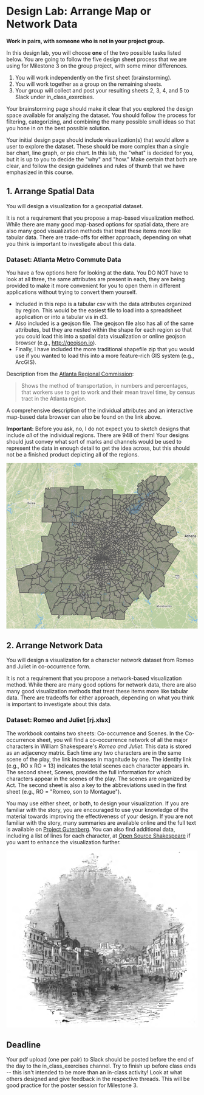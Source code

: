 # Design Lab: Arrange Map or Network Data

**Work in pairs, with someone who is not in your project group.**

In this design lab, you will choose **one** of the two possible tasks listed below. You are going to follow  the five design sheet process that we are using for Milestone 3 on the group project, with some minor differences.

1. You will work independently on the first sheet (brainstorming).
2. You will work together as a group on the remaining sheets.
3. Your group will collect and post your resulting sheets 2, 3, 4, and 5 to Slack under in_class_exercises. 

Your brainstorming page should make it clear that you explored the design space available for analyzing the dataset. You should follow the process for filtering, categorizing, and combining the many possible small ideas so that you hone in on the best possible solution.

Your initial design page should include visualization(s) that would allow a user to explore the dataset. These should be more complex than a single bar chart, line graph, or pie chart. In this lab, the "what" is decided for you, but it is up to you to decide the "why" and "how." Make certain that both are clear, and follow the design guidelines and rules of thumb that we have emphasized in this course.

## 1. Arrange Spatial Data
You will design a visualization for a geospatial dataset. 

It is not a requirement that you propose a map-based visualization method. While there are many good map-based options for spatial data, there are also many good visualization methods that treat these items more like tabular data. There are trade-offs for either approach, depending on what you think is important to investigate about this data.

### Dataset: Atlanta Metro Commute Data

You have a few options here for looking at the data. You DO NOT have to look at all three, the same attributes are present in each, they are being provided to make it more convenient for you to open them in different applications without trying to convert them yourself.
- Included in this repo is a tabular csv with the data attributes organized by region. This would be the easiest file to load into a spreadsheet application or into a tabular vis in d3.
- Also included is a geojson file. The geojson file also has all of the same attributes, but they are nested within the shape for each region so that you could load this into a spatial data visualization or online geojson browser (e.g., http://geojson.io).
- Finally, I have included the more traditional shapefile zip that you would use if you wanted to load this into a more feature-rich GIS system (e.g., ArcGIS).

Description from the [Atlanta Regional Commission](https://opendata.atlantaregional.com/datasets/GARC::commuting-2016/about):

> Shows the method of transportation, in numbers and percentages, that workers use to get to work and their mean travel time, by census tract in the Atlanta region.

A comprehensive description of the individual attributes and an interactive map-based data browser can also be found on the link above.

**Important:** Before you ask, no, I do not expect you to sketch designs that include *all* of the individual regions. There are 948 of them! Your designs should just convey what sort of marks and channels would be used to represent the data in enough detail to get the idea across, but this should not be a finished product depicting all of the regions.

![the commute dataset](./spatial/commute.png)

## 2. Arrange Network Data

You will design a visualization for a character network dataset from Romeo and Juliet in co-occurrence form. 

It is not a requirement that you propose a network-based visualization method. While there are many good options for network data, there are also many good visualization methods that treat these items more like tabular data. There are tradeoffs for either approach, depending on what you think is important to investigate about this data.

### Dataset: Romeo and Juliet [rj.xlsx]

The workbook contains two sheets: Co-occurrence and Scenes. In the Co-occurrence sheet, you will find a co-occurrence network of all the major characters in William Shakespeare's *Romeo and Juliet*. This data is stored as an adjacency matrix. Each time any two characters are in the same scene of the play, the link increases in magnitude by one. The identity link (e.g., RO x RO = 13) indicates the total scenes each character appears in. The second sheet, Scenes, provides the full information for which characters appear in the scenes of the play. The scenes are organized by Act. The second sheet is also a key to the abbreviations used in the first sheet (e.g., RO = "Romeo, son to Montague").

You may use either sheet, or both, to design your visualization. If you are familiar with the story, you are encouraged to use your knowledge of the material towards improving the effectiveness of your design. If you are not familiar with the story, many summaries are available online and the full text is available on [Project Gutenberg](https://www.gutenberg.org/ebooks/1112). You can also find additional data, including a list of lines for each character, at [Open Source Shakespeare](https://www.opensourceshakespeare.org/views/plays/playmenu.php?WorkID=romeojuliet) if you want to enhance the visualization further.

![Verona Woodcut](./network/Verona_Woodcut.PNG)

## Deadline
Your pdf upload (one per pair) to Slack should be posted before the end of the day to the in_class_exercises channel. Try to finish up before class ends -- this isn't intended to be more than an in-class activity! Look at what others designed and give feedback in the respective threads. This will be good practice for the poster session for Milestone 3. 
